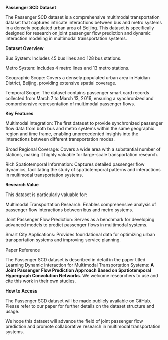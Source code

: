 **Passenger SCD Dataset**

The Passenger SCD dataset is a comprehensive multimodal transportation dataset that captures intricate interactions between bus and metro systems in a densely populated urban area of Beijing. This dataset is specifically designed for research on joint passenger flow prediction and dynamic interaction modeling in multimodal transportation systems.

**Dataset Overview**

Bus System: Includes 45 bus lines and 128 bus stations.

Metro System: Includes 4 metro lines and 13 metro stations.

Geographic Scope: Covers a densely populated urban area in Haidian District, Beijing, providing extensive spatial coverage.

Temporal Scope: The dataset contains passenger smart card records collected from March 7 to March 13, 2016, ensuring a synchronized and comprehensive representation of multimodal passenger flows.

**Key Features**

Multimodal Integration: The first dataset to provide synchronized passenger flow data from both bus and metro systems within the same geographic region and time frame, enabling unprecedented insights into the interactions between different transportation modes.

Broad Regional Coverage: Covers a wide area with a substantial number of stations, making it highly valuable for large-scale transportation research.

Rich Spatiotemporal Information: Captures detailed passenger flow dynamics, facilitating the study of spatiotemporal patterns and interactions in multimodal transportation systems.

**Research Value**

This dataset is particularly valuable for:

Multimodal Transportation Research: Enables comprehensive analysis of passenger flow interactions between bus and metro systems.

Joint Passenger Flow Prediction: Serves as a benchmark for developing advanced models to predict passenger flows in multimodal systems.

Smart City Applications: Provides foundational data for optimizing urban transportation systems and improving service planning.

Paper Reference

The Passenger SCD dataset is described in detail in the paper titled Learning Dynamic Interaction for Multimodal Transportation Systems: **A Joint Passenger Flow Prediction Approach Based on Spatiotemporal Hypergraph Convolution Networks**. We welcome researchers to use and cite this work in their own studies.

**How to Access**

The Passenger SCD dataset will be made publicly available on GitHub. Please refer to our paper for further details on the dataset structure and usage.

We hope this dataset will advance the field of joint passenger flow prediction and promote collaborative research in multimodal transportation systems.
